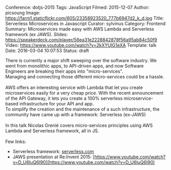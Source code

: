 Conference: dotjs-2015
Tags: JavaScript
Filmed: 2015-12-07
Author: picsoung
Image: https://farm1.staticflickr.com/605/23358923520_777b6947d2_k_d.jpg
Title: Serverless Microservices in Javascript
Curator: sylvinus
Category: Frontend
Summary: Microservices made easy with AWS Lambda and Serverless framework (ex JAWS).
Slides: https://speakerdeck.com/player/56ea31e2228842878f56a95ab84c50f9
Video: https://www.youtube.com/watch?v=2kXYUlG1eXA
Template: talk
Date: 2016-03-04 10:07:53
Status: draft


There is currently a major shift sweeping over the software industry. We went from monolithic apps, to API-driven apps, and now Software Engineers are breaking their apps into "micro-services".
<br/>Managing and connecting those different micro-services could be a hassle.
<br/><br/>AWS offers an interesting service with Lambda that let you create microservices easily for a very cheap price. With the recent announcement of the API Gateway, it lets you create a 100% serverless microservice-based infrastructure for your API and app.
<br/>To simplify the creation and the maintenance of a such infrastructure, the community have came up with a framework: Serverless (ex-JAWS)
<br/><br/>In this talk Nicolas Grenié covers micro-services principles using AWS Lambda and Serverless framework, all in JS.
<br/><br/>
Few links:
<br/>
- Serverless framework: [serverless.com](serverless.com)<br/>
- JAWS presentation at Re:Invent 2015: [https://www.youtube.com/watch?v=D_U6luQ6I90](https://www.youtube.com/watch?v=D_U6luQ6I90)